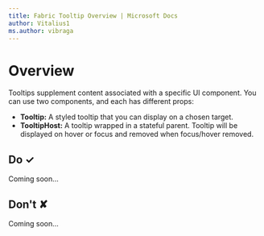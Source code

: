 ```yaml
---
title: Fabric Tooltip Overview | Microsoft Docs
author: Vitalius1
ms.author: vibraga
---
```


# Overview
Tooltips supplement content associated with a specific UI component. You can use two components, and each has different props:

- **Tooltip:** A styled tooltip that you can display on a chosen target.
- **TooltipHost:** A tooltip wrapped in a stateful parent. Tooltip will be displayed on hover or focus and removed when focus/hover removed.


## Do &#10003;
Coming soon...

## Don't &#10008;
Coming soon...